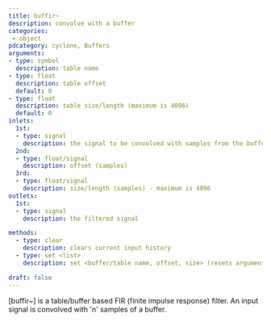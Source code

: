 ```yaml
---
title: buffir~
description: convolve with a buffer
categories:
 - object
pdcategory: cyclone, Buffers
arguments:
- type: symbol
  description: table name
- type: float
  description: table offset
  default: 0
- type: float
  description: table size/length (maximum is 4096)
  default: 0
inlets:
  1st:
  - type: signal
    description: the signal to be convolved with samples from the buffer
  2nd:
  - type: float/signal
    description: offset (samples)
  3rd:
  - type: float/signal
    description: size/length (samples) - maximum is 4096
outlets:
  1st:
  - type: signal
    description: the filtered signal

methods:
  - type: clear
    description: clears current input history
  - type: set <list>
    description: set <buffer/table name, offset, size> (resets arguments)

draft: false
---
```


[buffir~] is a table/buffer based FIR (finite impulse response) filter. An input signal is convolved with 'n' samples of a buffer.

